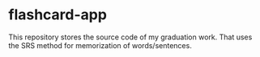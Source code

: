 # flashcard-app
This repository stores the source code of my graduation work. That uses the SRS method for memorization of words/sentences.
